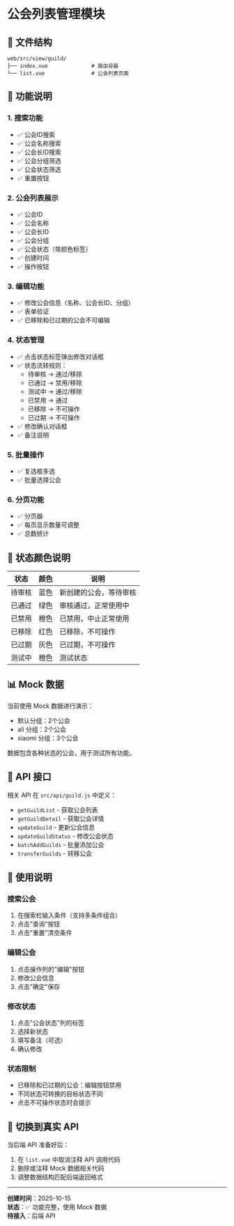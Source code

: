 # 公会列表管理模块

## 📁 文件结构

```
web/src/view/guild/
├── index.vue              # 路由容器
└── list.vue               # 公会列表页面
```

## 🎯 功能说明

### 1. 搜索功能
- ✅ 公会ID搜索
- ✅ 公会名称搜索
- ✅ 公会长ID搜索
- ✅ 公会分组筛选
- ✅ 公会状态筛选
- ✅ 重置按钮

### 2. 公会列表展示
- ✅ 公会ID
- ✅ 公会名称
- ✅ 公会长ID
- ✅ 公会分组
- ✅ 公会状态（带颜色标签）
- ✅ 创建时间
- ✅ 操作按钮

### 3. 编辑功能
- ✅ 修改公会信息（名称、公会长ID、分组）
- ✅ 表单验证
- ✅ 已移除和已过期的公会不可编辑

### 4. 状态管理
- ✅ 点击状态标签弹出修改对话框
- ✅ 状态流转规则：
  - 待审核 → 通过/移除
  - 已通过 → 禁用/移除
  - 测试中 → 通过/移除
  - 已禁用 → 通过
  - 已移除 → 不可操作
  - 已过期 → 不可操作
- ✅ 修改确认对话框
- ✅ 备注说明

### 5. 批量操作
- ✅ 复选框多选
- ✅ 批量选择公会

### 6. 分页功能
- ✅ 分页器
- ✅ 每页显示数量可调整
- ✅ 总数统计

## 🎨 状态颜色说明

| 状态 | 颜色 | 说明 |
|------|------|------|
| 待审核 | 蓝色 | 新创建的公会，等待审核 |
| 已通过 | 绿色 | 审核通过，正常使用中 |
| 已禁用 | 橙色 | 已禁用，中止正常使用 |
| 已移除 | 红色 | 已移除，不可操作 |
| 已过期 | 灰色 | 已过期，不可操作 |
| 测试中 | 橙色 | 测试状态 |

## 📊 Mock 数据

当前使用 Mock 数据进行演示：
- 默认分组：2个公会
- ali 分组：2个公会
- xiaomi 分组：3个公会

数据包含各种状态的公会，用于测试所有功能。

## 🔌 API 接口

相关 API 在 `src/api/guild.js` 中定义：
- `getGuildList` - 获取公会列表
- `getGuildDetail` - 获取公会详情
- `updateGuild` - 更新公会信息
- `updateGuildStatus` - 修改公会状态
- `batchAddGuilds` - 批量添加公会
- `transferGuilds` - 转移公会

## 🚀 使用说明

### 搜索公会
1. 在搜索栏输入条件（支持多条件组合）
2. 点击"查询"按钮
3. 点击"重置"清空条件

### 编辑公会
1. 点击操作列的"编辑"按钮
2. 修改公会信息
3. 点击"确定"保存

### 修改状态
1. 点击"公会状态"列的标签
2. 选择新状态
3. 填写备注（可选）
4. 确认修改

### 状态限制
- 已移除和已过期的公会：编辑按钮禁用
- 不同状态可转换的目标状态不同
- 点击不可操作状态时会提示

## 🔄 切换到真实 API

当后端 API 准备好后：

1. 在 `list.vue` 中取消注释 API 调用代码
2. 删除或注释 Mock 数据相关代码
3. 调整数据结构匹配后端返回格式

---

**创建时间**：2025-10-15  
**状态**：✅ 功能完整，使用 Mock 数据  
**待接入**：后端 API


